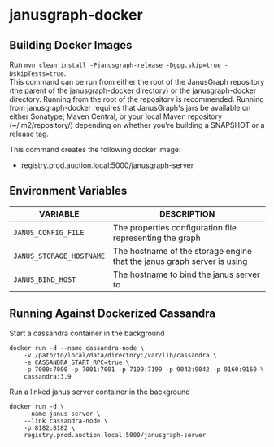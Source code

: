 janusgraph-docker
==========

Building Docker Images
-----------------------------

Run `mvn clean install -Pjanusgraph-release -Dgpg.skip=true -DskipTests=true`.  
This command can be run from either the root of the JanusGraph repository (the parent of the 
janusgraph-docker directory) or the janusgraph-docker directory.  Running from the root of the 
repository is recommended.  Running from janusgraph-docker requires that JanusGraph's jars be
available on either Sonatype, Maven Central, or your local Maven repository (~/.m2/repository/) 
depending on whether you're building a SNAPSHOT or a release tag.

This command creates the following docker image:

* registry.prod.auction.local:5000/janusgraph-server

Environment Variables
---------------------

| VARIABLE                 | DESCRIPTION                                                             |
|--------------------------|-------------------------------------------------------------------------|
| `JANUS_CONFIG_FILE`      | The properties configuration file representing the graph                |
| `JANUS_STORAGE_HOSTNAME` | The hostname of the storage engine that the janus graph server is using |
| `JANUS_BIND_HOST`        | The hostname to bind the janus server to                                |


Running Against Dockerized Cassandra
------------------------------------

Start a cassandra container in the background

    docker run -d --name cassandra-node \
        -v /path/to/local/data/directory:/var/lib/cassandra \
        -e CASSANDRA_START_RPC=true \
        -p 7000:7000 -p 7001:7001 -p 7199:7199 -p 9042:9042 -p 9160:9160 \
        cassandra:3.9
        
Run a linked janus server container in the background

    docker run -d \
        --name janus-server \
        --link cassandra-node \
        -p 8182:8182 \
        registry.prod.auction.local:5000/janusgraph-server
